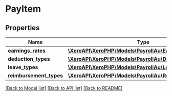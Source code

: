 # PayItem

## Properties
Name | Type | Description | Notes
------------ | ------------- | ------------- | -------------
**earnings_rates** | [**\XeroAPI\XeroPHP\Models\PayrollAu\EarningsRate[]**](EarningsRate.md) |  | [optional] 
**deduction_types** | [**\XeroAPI\XeroPHP\Models\PayrollAu\DeductionType[]**](DeductionType.md) |  | [optional] 
**leave_types** | [**\XeroAPI\XeroPHP\Models\PayrollAu\LeaveType[]**](LeaveType.md) |  | [optional] 
**reimbursement_types** | [**\XeroAPI\XeroPHP\Models\PayrollAu\ReimbursementType[]**](ReimbursementType.md) |  | [optional] 

[[Back to Model list]](../README.md#documentation-for-models) [[Back to API list]](../README.md#documentation-for-api-endpoints) [[Back to README]](../README.md)


